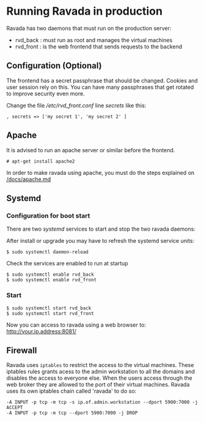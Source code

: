 # Running Ravada in production

Ravada has two daemons that must run on the production server:

- rvd_back : must run as root and manages the virtual machines
- rvd_front : is the web frontend that sends requests to the backend

## Configuration (Optional)

The frontend has a secret passphrase that should be changed. Cookies
and user session rely on this. You can have many passphrases that
get rotated to improve security even more.

Change the file _/etc/rvd_front.conf_ line _secrets_ like this:

    , secrets => ['my secret 1', 'my secret 2' ]

## Apache

It is advised to run an apache server or similar before the frontend.

    # apt-get install apache2
    
In order to make ravada using apache, you must do the steps explained on [/docs/apache.md](https://github.com/UPC/ravada/blob/master/docs/apache.md)

## Systemd


### Configuration for boot start

There are two _systemd_ services to start and stop the two ravada daemons:

After install or upgrade you may have to refresh the systemd service units:

    $ sudo systemctl daemon-reload

Check the services are enabled to run at startup

    $ sudo systemctl enable rvd_back
    $ sudo systemctl enable rvd_front

### Start

    $ sudo systemctl start rvd_back
    $ sudo systemctl start rvd_front

Now you can access to ravada using a web browser to: http://your.ip.address:8081/

## Firewall

Ravada uses `iptables` to restrict the access to the virtual machines. 
These iptables rules grants acess to the admin workstation to all the domains
and disables the access to everyone else.
When the users access through the web broker they are allowed to the port of
their virtual machines. Ravada uses its own iptables chain called 'ravada' to
do so:

    -A INPUT -p tcp -m tcp -s ip.of.admin.workstation --dport 5900:7000 -j ACCEPT
    -A INPUT -p tcp -m tcp --dport 5900:7000 -j DROP

